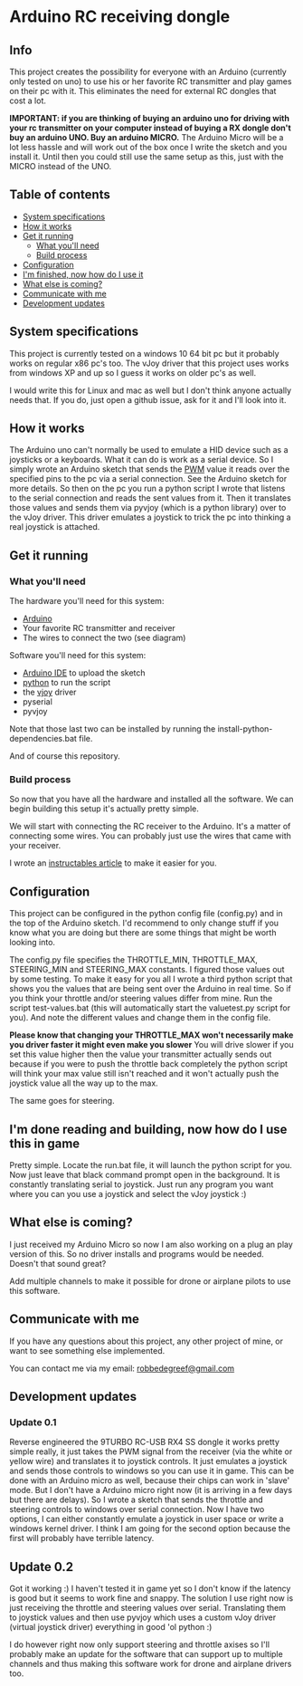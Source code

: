 # Arduino RC receiving dongle

## Info

This project creates the possibility for everyone with
an Arduino (currently only tested on uno) to use
his or her favorite RC transmitter and play games on
their pc with it. This eliminates the need for 
external RC dongles that cost a lot. 

**IMPORTANT: if you are thinking of buying an arduino uno 
for driving with your rc transmitter on your computer instead
of buying a RX dongle don't buy an arduino UNO. Buy an arduino
MICRO.** The Arduino Micro will be a lot less hassle and will
work out of the box once I write the sketch and you install it.
Until then you could still use the same setup as this, just with
the MICRO instead of the UNO.

## Table of contents

* [System specifications](#system-specifications)
* [How it works](#how-it-works)
* [Get it running](#get-it-running)
	* [What you'll need](#what-you'll-need)
	* [Build process](#build-process)
* [Configuration](#configuration)
* [I'm finished, now how do I use it](#i'm-done-reading-and-building,-now-how-do-i-use-this-in-game)
* [What else is coming?](#what-else-is-comming?)
* [Communicate with me](#communicate-with-me)
* [Development updates](#development-updates)

## System specifications

This project is currently tested on a windows 10 64 bit pc
but it probably works on regular x86 pc's too. The vJoy
driver that this project uses works from windows XP and up
so I guess it works on older pc's as well.

I would write this for Linux and mac as well but I don't
think anyone actually needs that. If you do, just open a
github issue, ask for it and I'll look into it.

## How it works

The Arduino uno can't normally be used to emulate a HID
device such as a joysticks or a keyboards. What it can do
is work as a serial device. So I simply wrote an Arduino
sketch that sends the [PWM](https://en.wikipedia.org/wiki/Pulse-width_modulation) value it reads
over the specified pins to the pc via a serial connection.
See the Arduino sketch for more details. So then on the pc
you run a python script I wrote that listens to the serial
connection and reads the sent values from it. Then it 
translates those values and sends them via pyvjoy
(which is a python library) over to the vJoy driver. This 
driver emulates a joystick to trick the pc into thinking
a real joystick is attached.

## Get it running

### What you'll need

The hardware you'll need for this system:
- [Arduino](https://store.arduino.cc/arduino-uno-rev3)
- Your favorite RC transmitter and receiver
- The wires to connect the two (see diagram)

Software you'll need for this system:
- [Arduino IDE](https://www.arduino.cc/en/main/software) to upload the sketch
- [python](https://www.python.org/downloads/) to run the script
- the [vjoy](http://vjoystick.sourceforge.net/site/index.php/component/weblinks/weblink/13-uncategorised/14-latest-download?Itemid=435&task=weblink.go) driver
- pyserial
- pyvjoy

Note that those last two can be installed by running the install-python-dependencies.bat file.

And of course this repository.

### Build process

So now that you have all the hardware and installed
all the software. We can begin building this setup
it's actually pretty simple.

We will start with connecting the RC receiver to 
the Arduino. It's a matter of connecting some wires.
You can probably just use the wires that came with 
your receiver.

I wrote an [instructables article](https://www.instructables.com/id/RC-Receiver-to-Pc-With-Arduino/) to make it
easier for you.

## Configuration

This project can be configured in the python
config file (config.py) and in the top of the
Arduino sketch.
I'd recommend to only change stuff if you know 
what you are doing but there are some things
that might be worth looking into.

The config.py file specifies the 
THROTTLE_MIN, THROTTLE_MAX, STEERING_MIN
and STEERING_MAX constants.
I figured those values out by some testing. 
To make it easy for you all I wrote a third python
script that shows you the values that are being sent
over the Arduino in real time. So if you think your 
throttle and/or steering values differ from mine. 
Run the script test-values.bat (this will automatically
start the valuetest.py script for you). And note the different
values and change them in the config file.

**Please know that changing your THROTTLE_MAX won't necessarily make you driver faster it might even make you slower**
You will drive slower if you set this value higher then the
value your transmitter actually sends out because if you were
to push the throttle back completely the python script will
think your max value still isn't reached and it won't actually
push the joystick value all the way up to the max.

The same goes for steering.


## I'm done reading and building, now how do I use this in game

Pretty simple. Locate the run.bat file, it will 
launch the python script for you. Now just leave
that black command prompt open in the background.
It is constantly translating serial to joystick.
Just run any program you want where you can you 
use a joystick and select the vJoy joystick :)

## What else is coming?

I just received my Arduino Micro so now I am also
working on a plug an play version of this. So no
driver installs and programs would be needed. Doesn't
that sound great?

Add multiple channels to make it possible for drone
or airplane pilots to use this software.

## Communicate with me

If you have any questions about this project, any other project
of mine, or want to see something else implemented.

You can contact me via my email: robbedegreef@gmail.com


## Development updates

### Update 0.1

Reverse engineered the 9TURBO RC-USB RX4 SS dongle 
it works pretty simple really, it just takes the PWM
signal from the receiver (via the white or yellow wire)
and translates it to joystick controls. It just emulates
a joystick and sends those controls to windows so you
can use it in game. This can be done with an Arduino micro
as well, because their chips can work in 'slave' mode. 
But I don't have a Arduino micro right now (it is arriving
in a few days but there are delays). So I wrote a sketch
that sends the throttle and steering controls to windows
over serial connection. Now I have two options, I can either
constantly emulate a joystick in user space or write a 
windows kernel driver. I think I am going for the second
option because the first will probably have terrible latency.

## Update 0.2

Got it working :) I haven't tested it in game yet so I don't
know if the latency is good but it seems to work fine and snappy.
The solution I use right now is just receiving the throttle 
and steering values over serial. Translating them to joystick
values and then use pyvjoy which uses a custom vJoy driver
(virtual joystick driver) everything in good 'ol python :)

I do however right now only support steering and throttle axises 
so I'll probably make an update for the software that can support
up to multiple channels and thus making this software work for drone
and airplane drivers too.
